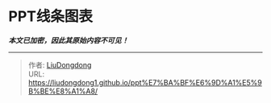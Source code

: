 # PPT线条图表

***本文已加密，因此其原始内容不可见！***

---

> 作者: [LiuDongdong](https://liudongdong1.github.io/)  
> URL: https://liudongdong1.github.io/ppt%E7%BA%BF%E6%9D%A1%E5%9B%BE%E8%A1%A8/  

